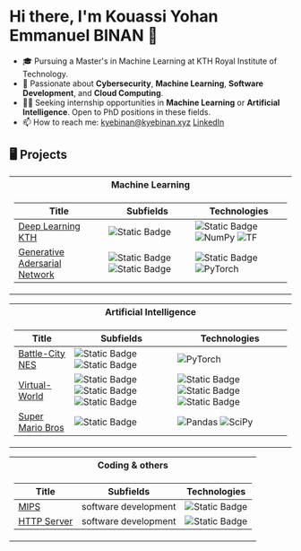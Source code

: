 
<p align="center">
  <!-- <a href="https://pypi.org/user/drkostas/">
    <img src="https://komarev.com/ghpvc/?username=drkostas&label=Visitors&color=0e75b6&style=flat" alt="googoldkhan" />
</a> -->

<!-- <a href="https://pypi.org/user/drkostas/">
    <img src="https://komarev.com/ghpvc/?username=drkostas&label=Visitors&color=0e75b6&style=flat" alt="googoldkhan" />
</a> -->

<!-- <a href="https://pypi.org/user/drkostas/">
    <img src="https://komarev.com/ghpvc/?username=drkostas&label=Visitors&color=0e75b6&style=flat" alt="googoldkhan" />
</a> -->

  
</p>

# Hi there, I'm Kouassi Yohan Emmanuel BINAN 👋

- 🎓 Pursuing a Master's in Machine Learning at KTH Royal Institute of Technology.
- 🌱 Passionate about **Cybersecurity**, **Machine Learning**, **Software Development**, and **Cloud Computing**.
- 🕵️‍♂️ Seeking internship opportunities in **Machine Learning** or **Artificial Intelligence**. Open to PhD positions in these fields.
- 📫 How to reach me:  [kyebinan@kyebinan.xyz](mailto:kyebinan@kyebinan.xyz) 
                       [LinkedIn](https://www.linkedin.com/in/yohan-emmanuel-binan-b23084276/)


## 🖥️ Projects
<!---
### Machine Learning
- **Deep Learning KTH**: Technologies used - NumPy, TensorFlow.
- **Generative Adversarial Networks**: Focus on image generation with PyTorch.

### Artificial Intelligence
- **Battle-City NES**: Reinforcement learning project using PyTorch.
- **Virtual-World**: Simulation of dynamic environments.
- **Super Mario Bros**: Game AI using SciPy and Pandas.

### Coding & Others
- **MIPS**: Exploring software development practices.
- **HTTP Server**: Design and implementation of a basic HTTP server.
--->

<table>
<tr>
  <th> Machine Learning</th>
</tr>
<tr>
  <td>

| Title | Subfields | Technologies |
|--|--|--|
| [Deep Learning KTH](https://github.com/kyebinan/Deep_Learning_KTH) | ![Static Badge](https://img.shields.io/badge/ML-Deep%20Learning-purple)| ![Static Badge](https://img.shields.io/badge/python-black?style=plastic&logo=python) ![NumPy](https://img.shields.io/badge/NumPy-black?style=flat-square&logo=numpy) ![TF](https://img.shields.io/badge/TF-black?style=flat-square&logo=tensorflow) |
| [Generative Adersarial Network](https://github.com/kyebinan/GANs) | ![Static Badge](https://img.shields.io/badge/ML-Deep%20Learning-purple)  ![Static Badge](https://img.shields.io/badge/ML-Generative_AI-red)| ![Static Badge](https://img.shields.io/badge/python-black?style=plastic&logo=python) ![PyTorch](https://img.shields.io/badge/PyTorch-black?style=flat-square&logo=pytorch) |

  </td>
  
</tr> 
</table>

<!---=====================================================================================================================================================================================================================================--->

<table>
<tr>
  <th> Artificial Intelligence </th>
</tr>
<tr>
  <td>

| Title | Subfields | Technologies |
|--|--|--|
| [Battle-City NES](https://github.com/kyebinan/Battle-City-AI) | ![Static Badge](https://img.shields.io/badge/AI-RL-green) ![Static Badge](https://img.shields.io/badge/AI-Multi_Agents-yellow)| ![PyTorch](https://img.shields.io/badge/PyTorch-black?style=flat-square&logo=pytorch) |
| [Virtual-World](https://github.com/kyebinan/Virtual_World) | ![Static Badge](https://img.shields.io/badge/AI-RL-green) ![Static Badge](https://img.shields.io/badge/AI-Search-pink) ![Static Badge](https://img.shields.io/badge/AI-Multi_Agents-yellow)|![Static Badge](https://img.shields.io/badge/javascript-black?logo=javascript) ![Static Badge](https://img.shields.io/badge/html5-black?logo=html5) ![Static Badge](https://img.shields.io/badge/css-black?logo=css3)|
| [Super Mario Bros](https://github.com/kyebinan/Super-Mario-RL) | ![Static Badge](https://img.shields.io/badge/AI-RL-green) | ![Pandas](https://img.shields.io/badge/Pandas-black?style=flat-square&logo=pandas) ![SciPy](https://img.shields.io/badge/SciPy-black?style=flat-square&logo=scipy)|

  </td>
</tr> 
</table>

<!---=====================================================================================================================================================================================================================================--->

<table>
<tr>
  <th> Coding & others</th>
</tr>
<tr>
  <td>

| Title | Subfields | Technologies |
|--|--|--|
| [MIPS](https://github.com/kyebinan/MIPS) | software development | ![Static Badge](https://img.shields.io/badge/Langage_C-black?logo=c)|
| [HTTP Server](https://github.com/kyebinan/HTTP_Server) | software development | ![Static Badge](https://img.shields.io/badge/Langage_C-black?logo=c)|


  </td>
  
</tr> 
</table>

<!---
kyebinan/kyebinan is a ✨ special ✨ repository because its `README.md` (this file) appears on your GitHub profile.
You can click the Preview link to take a look at your changes.

| [Learn python 3](https://github.com/kyebinan/Learn_python3) | | [![YamlPyPi](https://img.shields.io/badge/PyPi-black?style=flat-square&logo=pypi)](https://pypi.org/project/yaml-config-wrapper/)|
| [self-driving & FPV car](https://github.com/kyebinan/MIPS) | | [![YamlPyPi](https://img.shields.io/badge/PyPi-black?style=flat-square&logo=pypi)](https://pypi.org/project/yaml-config-wrapper/)|
--->
